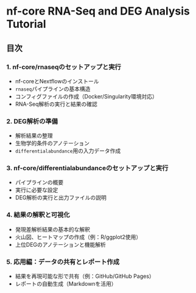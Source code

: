 # nf-core RNA-Seq and DEG Analysis Tutorial

## 目次

### 1. nf-core/rnaseqのセットアップと実行
- nf-coreとNextflowのインストール
- `rnaseq`パイプラインの基本構造
- コンフィグファイルの作成（Docker/Singularity環境対応）
- RNA-Seq解析の実行と結果の確認

### 2. DEG解析の準備
- 解析結果の整理
- 生物学的条件のアノテーション
- `differentialabundance`用の入力データ作成

### 3. nf-core/differentialabundanceのセットアップと実行
- パイプラインの概要
- 実行に必要な設定
- DEG解析の実行と出力ファイルの説明

### 4. 結果の解釈と可視化
- 発現差解析結果の基本的な解釈
- 火山図、ヒートマップの作成（例：R/ggplot2使用）
- 上位DEGのアノテーションと機能解析

### 5. 応用編：データの共有とレポート作成
- 結果を再現可能な形で共有（例：GitHub/GitHub Pages）
- レポートの自動生成（Markdownを活用）
